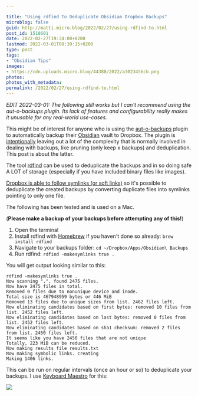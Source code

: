 ```yaml
---

title: "Using rdfind To Deduplicate Obsidian Dropbox Backups"
microblog: false
guid: http://matti.micro.blog/2022/02/27/using-rdfind-to.html
post_id: 1518601
date: 2022-02-27T19:34:00+0200
lastmod: 2022-03-01T08:39:15+0200
type: post
tags:
- "Obsidian Tips"
images:
- https://cdn.uploads.micro.blog/44388/2022/a3023456cb.png
photos:
photos_with_metadata:
permalink: /2022/02/27/using-rdfind-to.html
---
```

*EDIT 2022-03-01: The following still works but I can't recommend using the aut-o-backups plugin. Its lack of features and configurability really makes it unusable for any real-world use-cases.*

This might be of interest for anyone who is using the [aut-o-backups](https://github.com/ryanpcmcquen/obsidian-dropbox-backups) plugin to automatically backup their [Obsidian](/2022/02/27/good-apps-obsidian.html) vault to Dropbox. The plugin is [intentionally](https://github.com/ryanpcmcquen/obsidian-dropbox-backups/issues/6#issuecomment-868897394) leaving out a lot of the complexity that is normally involved in dealing with backups, like pruning (only keep x backups) and deduplication. This post is about the latter.

The tool [rdfind](https://github.com/pauldreik/rdfind) can be used to deduplicate the backups and in so doing safe A LOT of storage (especially if you have included binary files like images).

[Dropbox is able to follow symlinks (or soft links)](https://askubuntu.com/questions/756308/does-dropbox-sync-hardlinks) so it's possible to deduplicate the created backups by converting duplicate files into symlinks pointing to only one file.

The following has been tested and is used on a Mac.

(**Please make a backup of your backups before attempting any of this!**)

1. Open the terminal
2. Install rdfind with [Homebrew](https://brew.sh) if you haven't done so already: `brew install rdfind`
3. Navigate to your backups folder: `cd ~/Dropbox/Apps/Obsidian\ Backups`
4. Run rdfind: `rdfind -makesymlinks true .`

You will get output looking similar to this:

```
rdfind -makesymlinks true .
Now scanning ".", found 2475 files.
Now have 2475 files in total.
Removed 0 files due to nonunique device and inode.
Total size is 467948959 bytes or 446 MiB
Removed 13 files due to unique sizes from list. 2462 files left.
Now eliminating candidates based on first bytes: removed 10 files from list. 2452 files left.
Now eliminating candidates based on last bytes: removed 0 files from list. 2452 files left.
Now eliminating candidates based on sha1 checksum: removed 2 files from list. 2450 files left.
It seems like you have 2450 files that are not unique
Totally, 223 MiB can be reduced.
Now making results file results.txt
Now making symbolic links. creating
Making 1406 links.
```

This can be run on regular intervals (once an hour or so) to deduplicate your backups. I use [Keyboard Maestro](https://www.keyboardmaestro.com) for this:

![](/media/uploads/2022/a3023456cb.png)
